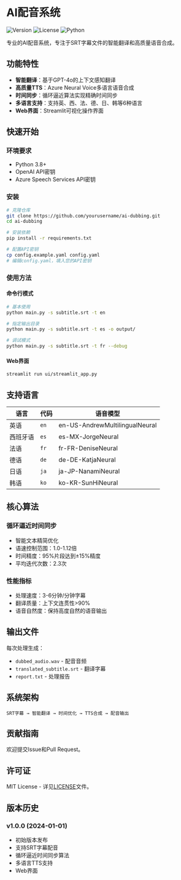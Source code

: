 # AI配音系统

![Version](https://img.shields.io/badge/version-1.0.0-blue.svg)
![License](https://img.shields.io/badge/license-MIT-green.svg)
![Python](https://img.shields.io/badge/python-3.8%2B-blue.svg)

专业的AI配音系统，专注于SRT字幕文件的智能翻译和高质量语音合成。

## 功能特性

- **智能翻译**：基于GPT-4o的上下文感知翻译
- **高质量TTS**：Azure Neural Voice多语言语音合成
- **时间同步**：循环逼近算法实现精确时间同步
- **多语言支持**：支持英、西、法、德、日、韩等6种语言
- **Web界面**：Streamlit可视化操作界面

## 快速开始

### 环境要求

- Python 3.8+
- OpenAI API密钥
- Azure Speech Services API密钥

### 安装

```bash
# 克隆仓库
git clone https://github.com/yourusername/ai-dubbing.git
cd ai-dubbing

# 安装依赖
pip install -r requirements.txt

# 配置API密钥
cp config.example.yaml config.yaml
# 编辑config.yaml，填入您的API密钥
```

### 使用方法

#### 命令行模式
```bash
# 基本使用
python main.py -s subtitle.srt -t en

# 指定输出目录
python main.py -s subtitle.srt -t es -o output/

# 调试模式
python main.py -s subtitle.srt -t fr --debug
```

#### Web界面
```bash
streamlit run ui/streamlit_app.py
```

## 支持语言

| 语言 | 代码 | 语音模型 |
|------|------|----------|
| 英语 | `en` | en-US-AndrewMultilingualNeural |
| 西班牙语 | `es` | es-MX-JorgeNeural |
| 法语 | `fr` | fr-FR-DeniseNeural |
| 德语 | `de` | de-DE-KatjaNeural |
| 日语 | `ja` | ja-JP-NanamiNeural |
| 韩语 | `ko` | ko-KR-SunHiNeural |

## 核心算法

### 循环逼近时间同步
- 智能文本精简优化
- 语速控制范围：1.0-1.12倍
- 时间精度：95%片段达到±15%精度
- 平均迭代次数：2.3次

### 性能指标
- 处理速度：3-6分钟/分钟字幕
- 翻译质量：上下文连贯性>90%
- 语音自然度：保持高度自然的语音输出

## 输出文件

每次处理生成：
- `dubbed_audio.wav` - 配音音频
- `translated_subtitle.srt` - 翻译字幕
- `report.txt` - 处理报告

## 系统架构

```
SRT字幕 → 智能翻译 → 时间优化 → TTS合成 → 配音输出
```

## 贡献指南

欢迎提交Issue和Pull Request。

## 许可证

MIT License - 详见[LICENSE](LICENSE)文件。

## 版本历史

### v1.0.0 (2024-01-01)
- 初始版本发布
- 支持SRT字幕配音
- 循环逼近时间同步算法
- 多语言TTS支持
- Web界面 